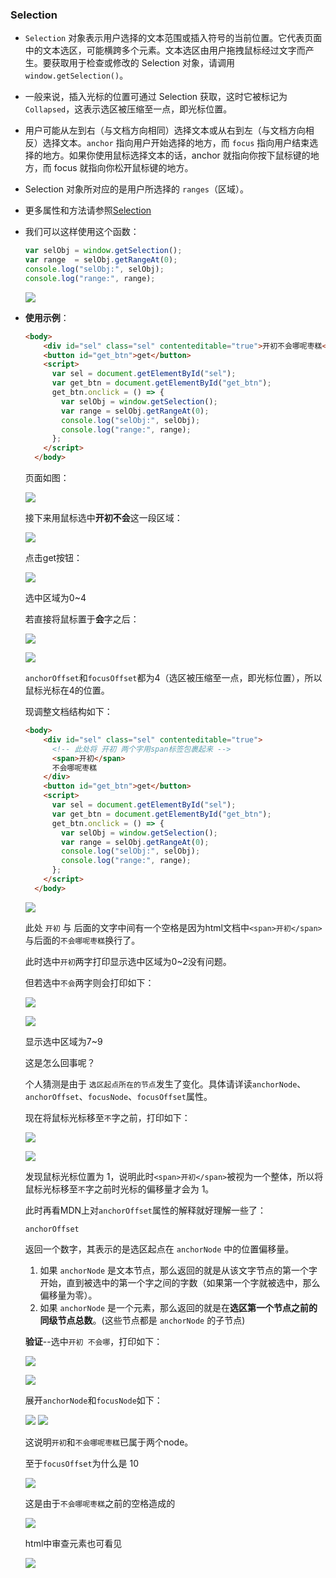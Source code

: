 ### Selection

- `Selection` 对象表示用户选择的文本范围或插入符号的当前位置。它代表页面中的文本选区，可能横跨多个元素。文本选区由用户拖拽鼠标经过文字而产生。要获取用于检查或修改的 Selection 对象，请调用 `window.getSelection()`。

- 一般来说，插入光标的位置可通过 Selection 获取，这时它被标记为 `Collapsed`，这表示选区被压缩至一点，即光标位置。

- 用户可能从左到右（与文档方向相同）选择文本或从右到左（与文档方向相反）选择文本。`anchor` 指向用户开始选择的地方，而 `focus` 指向用户结束选择的地方。如果你使用鼠标选择文本的话，anchor 就指向你按下鼠标键的地方，而 focus 就指向你松开鼠标键的地方。

- Selection 对象所对应的是用户所选择的 `ranges`（区域）。

- 更多属性和方法请参照[Selection](https://developer.mozilla.org/zh-CN/docs/Web/API/Selection)

- 我们可以这样使用这个函数：

  ```js
  var selObj = window.getSelection();
  var range  = selObj.getRangeAt(0);
  console.log("selObj:", selObj);
  console.log("range:", range);
  ```

  ![](./images/Selection/1.png)

- **使用示例**：

  ```html
  <body>
      <div id="sel" class="sel" contenteditable="true">开初不会哪呢枣糕</div>
      <button id="get_btn">get</button>
      <script>
        var sel = document.getElementById("sel");
        var get_btn = document.getElementById("get_btn");
        get_btn.onclick = () => {
          var selObj = window.getSelection();
          var range = selObj.getRangeAt(0);
          console.log("selObj:", selObj);
          console.log("range:", range);
        };
      </script>
    </body>
  ```

  页面如图：

  ![](./images/Selection/2.png)

  接下来用鼠标选中**开初不会**这一段区域：

  ![](./images/Selection/3.png)

  点击get按钮：

  ![](./images/Selection/4.png)

  选中区域为0~4

  若直接将鼠标置于**会**字之后：

  ![](./images/Selection/5.png)

  ![](./images/Selection/6.png)

  `anchorOffset`和`focusOffset`都为4（选区被压缩至一点，即光标位置），所以鼠标光标在4的位置。

  现调整文档结构如下：

  ```html
  <body>
      <div id="sel" class="sel" contenteditable="true">
        <!-- 此处将 开初 两个字用span标签包裹起来 -->
        <span>开初</span>
        不会哪呢枣糕
      </div>
      <button id="get_btn">get</button>
      <script>
        var sel = document.getElementById("sel");
        var get_btn = document.getElementById("get_btn");
        get_btn.onclick = () => {
          var selObj = window.getSelection();
          var range = selObj.getRangeAt(0);
          console.log("selObj:", selObj);
          console.log("range:", range);
        };
      </script>
    </body>
  ```

  ![](./images/Selection/7.png)

  此处 `开初` 与 后面的文字中间有一个空格是因为html文档中`<span>开初</span>`与后面的`不会哪呢枣糕`换行了。

  此时选中`开初`两字打印显示选中区域为0~2没有问题。

  但若选中`不会`两字则会打印如下：

  ![](./images/Selection/8.png)

  ![](./images/Selection/9.png)

  显示选中区域为7~9

  这是怎么回事呢？

  个人猜测是由于 `选区起点所在的节点`发生了变化。具体请详读`anchorNode`、`anchorOffset`、`focusNode`、`focusOffset`属性。

  现在将鼠标光标移至`不`字之前，打印如下：

  ![](./images/Selection/10.png)

  ![](./images/Selection/11.png)

  发现鼠标光标位置为 1，说明此时`<span>开初</span>`被视为一个整体，所以将鼠标光标移至`不`字之前时光标的偏移量才会为 1。

  此时再看MDN上对`anchorOffset`属性的解释就好理解一些了：

  `anchorOffset`

  返回一个数字，其表示的是选区起点在 `anchorNode` 中的位置偏移量。

  1. 如果 `anchorNode` 是文本节点，那么返回的就是从该文字节点的第一个字开始，直到被选中的第一个字之间的字数（如果第一个字就被选中，那么偏移量为零）。
  2. 如果 `anchorNode` 是一个元素，那么返回的就是在**选区第一个节点之前的同级节点总数**。(这些节点都是 `anchorNode` 的子节点)

  **验证**--选中`开初 不会哪`，打印如下：

  ![](./images/Selection/12.png)

  ![](./images/Selection/13.png)

  展开`anchorNode`和`focusNode`如下：

  ![](./images/Selection/14.png) ![](./images/Selection/15.png)
  
  这说明`开初`和`不会哪呢枣糕`已属于两个node。
  
  至于`focusOffset`为什么是 10
  
  ![](./images/Selection/13.png)
  
  这是由于`不会哪呢枣糕`之前的空格造成的
  
  ![](./images/Selection/16.png)
  
  html中审查元素也可看见
  
  ![](./images/Selection/17.png)